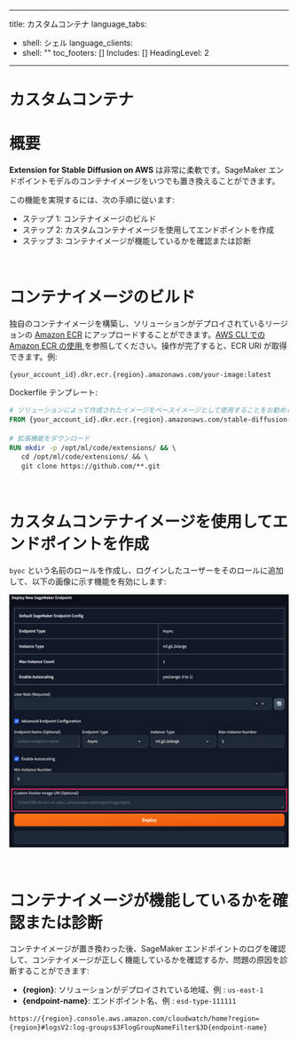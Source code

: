 
--- 
title: カスタムコンテナ
language_tabs: 
- shell: シェル
language_clients: 
- shell: "" 
toc_footers: [] 
Includes: [] 
HeadingLevel: 2 

--- 

<!-- Generator: Widdershins v4.0.1 --> 

<h1 id="stable-diffusion-train-and-deploy-api"> カスタムコンテナ </h1> 

# 概要

**Extension for Stable Diffusion on AWS** は非常に柔軟です。SageMaker エンドポイントモデルのコンテナイメージをいつでも置き換えることができます。

この機能を実現するには、次の手順に従います:

- ステップ 1: コンテナイメージのビルド
- ステップ 2: カスタムコンテナイメージを使用してエンドポイントを作成
- ステップ 3: コンテナイメージが機能しているかを確認または診断

<br> 

# コンテナイメージのビルド

独自のコンテナイメージを構築し、ソリューションがデプロイされているリージョンの [Amazon ECR](https://console.aws.amazon.com/ecr) にアップロードすることができます。[AWS CLI での Amazon ECR の使用 ](https://docs.aws.amazon.com/ja_jp/AmazonECR/latest/userguide/getting-started-cli.html) を参照してください。操作が完了すると、ECR URI が取得できます。例:

```shell 
{your_account_id}.dkr.ecr.{region}.amazonaws.com/your-image:latest 
``` 

Dockerfile テンプレート:

```dockerfile 
# ソリューションによって作成されたイメージをベースイメージとして使用することをお勧めします。
FROM {your_account_id}.dkr.ecr.{region}.amazonaws.com/stable-diffusion-aws-extension/aigc-webui-inference:latest 

# 拡張機能をダウンロード
RUN mkdir -p /opt/ml/code/extensions/ && \ 
   cd /opt/ml/code/extensions/ && \ 
   git clone https://github.com/**.git 

``` 

<br> 

# カスタムコンテナイメージを使用してエンドポイントを作成

`byoc` という名前のロールを作成し、ログインしたユーザーをそのロールに追加して、以下の画像に示す機能を有効にします:

![UpdateImage](../images/byoc.png) 


<br> 

# コンテナイメージが機能しているかを確認または診断

コンテナイメージが置き換わった後、SageMaker エンドポイントのログを確認して、コンテナイメージが正しく機能しているかを確認するか、問題の原因を診断することができます:

- **{region}**: ソリューションがデプロイされている地域、例 : `us-east-1` 
- **{endpoint-name}**: エンドポイント名、例 : `esd-type-111111` 

```shell 
https://{region}.console.aws.amazon.com/cloudwatch/home?region={region}#logsV2:log-groups$3FlogGroupNameFilter$3D{endpoint-name} 
``` 

